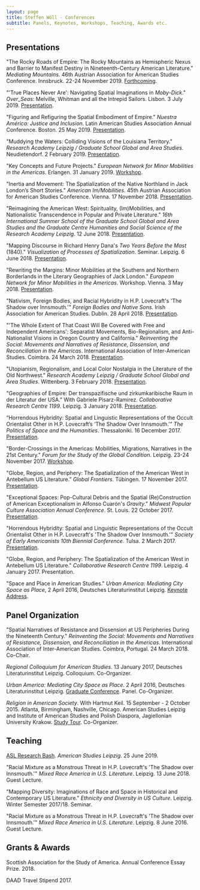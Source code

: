 ```yaml
---
layout: page
title: Steffen Wöll - Conferences
subtitle: Panels, Keynotes, Workshops, Teaching, Awards etc.
---
```


## Presentations
<p>"The Rocky Roads of Empire: The Rocky Mountains as Hemispheric Nexus and Barrier to Manifest Destiny in Nineteenth-Century American Literature." <em>Mediating Mountains</em>. 46th Austrian Association for American Studies Conference. Innsbruck. 22-24 November 2019. <a href="https://www.uibk.ac.at/amerikastudien/aktuelles/veranstaltungen/aaas-konferenz-2019.html" target="_blank" rel="noopener">Forthcoming</a>.</p>
<p>"'True Places Never Are': Navigating Spatial Imaginations in <em>Moby-Dick</em>." <em>Over_Seas</em>: Melville, Whitman and all the Intrepid Sailors. Lisbon. 3 July 2019. <a href="https://www.overseas2019.com" target="_blank" rel="noopener">Presentation</a>.</p>
<p>"Figuring and Refiguring the Spatial Embodiment of Empire." <em>Nuestra América: Justice and Inclusion</em>. Latin American Studies Association Annual Conference. Boston. 25 May 2019. <a href="https://lasaweb.org/en/lasa2019/" target="_blank" rel="noopener">Presentation</a>.</p>
<p>"Muddying the Waters: Colliding Visions of the Louisiana Territory." <i>Research Academy Leipzig / Graduate School Global and Area Studies</i>. Neudietendorf. 2 February 2019. <a href="https://home.uni-leipzig.de/~gsgas/events/winter-school/" target="_blank" rel="noopener">Presentation</a>.</p>
<p>"Key Concepts and Future Projects." <i>European Network for Minor Mobilities in the Americas</i>. Erlangen. 31 January 2019. <a href="https://enmma.org/news/events" target="_blank" rel="noopener">Workshop</a>.</p>
<p>"Inertia and Movement: The Spatialization of the Native Northland in Jack London’s Short Stories." <i>American Im/Mobilities</i>. 45th Austrian Association for American Studies Conference. Vienna. 17 November 2018. <a href="https://aaas2018.univie.ac.at/">Presentation</a>.</p>
<p>"Reimagining the American West: Spirituality, (Im)Mobilities, and Nationalistic Transcendence in Popular and Private Literature." <i>16th International Summer School of the Graduate School Global and Area Studies and the Graduate Centre Humanities and Social Science of the Research Academy Leipzig</i>. 12 June 2018. <a href="http://research.uni-leipzig.de/~sfb1199/event/16th-international-summer-school/" target="_blank" rel="noopener">Presentation</a>.</p>
<p>"Mapping Discourse in Richard Henry Dana's <i>Two Years Before the Mast</i> (1840)." <i>Visualization of Processes of Spatialization</i>. Seminar. Leipzig. 6 June 2018. <a href="http://research.uni-leipzig.de/~sfb1199/event/visualization-of-processes-of-spatialization/" target="_blank" rel="noopener">Presentation</a>.</p>
<p>"Rewriting the Margins: Minor Mobilities at the Southern and Northern Borderlands in the Literary Geographies of Jack London." <i>European Network for Minor Mobilities in the Americas</i>. Workshop. Vienna. 3 May 2018. <a href="https://enmma.org" target="_blank" rel="noopener">Presentation</a>.</p>
<p>"Nativism, Foreign Bodies, and Racial Hybridity in H.P. Lovecraft's 'The Shadow over Innsmouth.'" <i>Foreign Bodies and Native Sons</i>. Irish Association for American Studies. Dublin. 28 April 2018. <a href="https://iaas.ie/iaas-annual-conference/" target="_blank" rel="noopener">Presentation</a>.</p>
<p>"'The Whole Extent of That Coast Will Be Covered with Free and Independent Americans': Separatist Movements, Bio-Regionalism, and Anti-Nationalist Visions in Oregon Country and California." <i>Reinventing the Social: Movements and Narratives of Resistance, Dissension, and Reconciliation in the Americas</i>. International Association of Inter-American Studies. Coimbra. 24 March 2018. <a href="http://www.interamericanstudies.net/?p=6481" target="_blank" rel="noopener">Presentation</a>.</p>
<p>"Utopianism, Regionalism, and Local Color Nostalgia in the Literature of the Old Northwest." <i>Research Academy Leipzig / Graduate School Global and Area Studies</i>. Wittenberg. 3 February 2018. <a href="https://home.uni-leipzig.de/~gsgas/events/winter-school/" target="_blank" rel="noopener">Presentation</a>.</p>
<p>"Geographies of Empire: Der transpazifische und zirkumkaribische Raum in der Literatur der USA." With Gabriele Pisarz-Ramirez. <i>Collaborative Research Centre 1199</i>. Leipzig. 3 January 2018. <a href="https://research.uni-leipzig.de/~sfb1199/event/dual-presentation-gabriele-pisarz-ramirez-philipp-clart-and-nikolas-broy/" target="_blank" rel="noopener">Presentation</a>.</p>
<p>“Horrendous Hybridity: Spatial and Linguistic Representations of the Occult Orientalist Other in H.P. Lovecraft’s ‘The Shadow Over Innsmouth.’” <i>The Politics of Space and the Humanities</i>. Thessaloniki. 16 December 2017. <a href="http://www.enl.auth.gr/helaas/2017/" target="_blank" rel="noopener">Presentation</a>.</p>
<p>"Border-Crossings in the Americas: Mobilities, Migrations, Narratives in the 21st Century." <i>Forum for the Study of the Global Condition</i>. Leipzig. 23-24 November 2017. <a href="http://www.forum-global-condition.de/veranstaltung/border-crossings-in-the-americas-mobilities-migrations-narratives-in-the-21st-century/" target="_blank" rel="noopener">Workshop</a>.</p>
<p>"Globe, Region, and Periphery: The Spatialization of the American West in Antebellum US Literature.” <i>Global Frontiers</i>. Tübingen. 17 November 2017. <a href="http://www.uni-tuebingen.de/fakultaeten/philosophische-fakultaet/fachbereiche/geschichtswissenschaft/seminareinstitute/neuere-geschichte/wiss-veranstaltungen/sommer-und-winterkurse/global-frontiers-15-17-nov-2017.html" target="_blank" rel="noopener">Presentation</a>.</p>
<p>"Exceptional Spaces: Pop-Cultural Debris and the Spatial (Re)Construction of American Exceptionalism in Alfonso Cuarón's <i>Gravity</i>." <i>Midwest Popular Culture Association Annual Conference</i>. St. Louis. 22 October 2017. <a href="http://mpcaaca.org/stlouis-2017/" target="_blank" rel="noopener">Presentation</a>.</p>
<p>"Horrendous Hybridity: Spatial and Linguistic Representations of the Occult Orientalist Other in H.P. Lovecraft's 'The Shadow Over Innsmouth.'" <i>Society of Early Americanists 10th Biennial Conference</i>. Tulsa. 2 March 2017. <a href="https://sea2017.wordpress.com" target="_blank" rel="noopener">Presentation</a>.</p>
<p>"Globe, Region, and Periphery: The Spatialization of the American West in Antebellum US Literature." <i>Collaborative Research Centre 1199</i>. Leipzig. 4 January 2017. Presentation.</p>
<p>"Space and Place in American Studies." <i>Urban America: Mediating City Space as Place</i>, 2 April 2016, Deutsches Literaturinstitut Leipzig. <a href="http://www.americanspace-leipzig.de/?ai1ec_event=urban-america-mediating-city-space-as-place" target="_blank" rel="noopener">Keynote Address</a>.</p>

## Panel Organization
<p>"Spatial Narratives of Resistance and Dissension at US Peripheries During the Nineteenth Century." <i>Reinventing the Social: Movements and Narratives of Resistance, Dissension, and Reconciliation in the Americas</i>. International Association of Inter-American Studies. Coimbra, Portugal. 24 March 2018. Co-Chair.</p>
<p><i>Regional Colloquium for American Studies</i>. 13 January 2017, Deutsches Literaturinstitut Leipzig. Colloquium. Co-Organizer.</p>
<p><i>Urban America: Mediating City Space as Place</i>. 2 April 2016, Deutsches Literaturinstitut Leipzig. <a href="http://www.americanspace-leipzig.de/?ai1ec_event=urban-america-mediating-city-space-as-place" target="_blank" rel="noopener">Graduate Conference</a>. Panel. Co-Organizer.</p>
<p><i>Religion in American Society</i>. With Hartmut Keil. 15 September - 2 October 2015. Atlanta, Birmingham, Nashville, Chicago. American Studies Leipzig and Institute of American Studies and Polish Diaspora, Jagiellonian University Krakow. <a href="https://studytour2015.wordpress.com" target="_blank" rel="noopener">Study Tour</a>. Co-Organizer.</p>

## Teaching
<p><a href="http://americanstudies.uni-leipzig.de/content/research-bash" target="_blank" rel="noopener">ASL Research Bash</a>. <em>American Studies Leipzig</em>. 25 June 2019.</p>
<p>"Racial Mixture as a Monstrous Threat in H.P. Lovecraft's 'The Shadow over Innsmouth.'" <i>Mixed Race America in U.S. Literature</i>. Leipzig. 13 June 2018. Guest Lecture.</p>
<p>"Mapping Diversity: Imaginations of Race and Space in Historical and Contemporary US Literature." <i>Ethnicity and Diversity in US Culture</i>. Leipzig. Winter Semester 2017/18. Seminar.</p>
<p>"Racial Mixture as a Monstrous Threat in H.P. Lovecraft's 'The Shadow over Innsmouth.'" <i>Mixed Race America in U.S. Literature</i>. Leipzig. 8 June 2016. Guest Lecture.</p>

## Grants & Awards
<p>Scottish Association for the Study of America. Annual Conference Essay Prize. 2018.</p>
<p>DAAD Travel Stipend 2017.</p>
